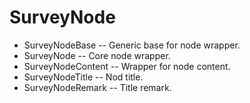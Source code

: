 # SurveyNode

- SurveyNodeBase -- Generic base for node wrapper.
- SurveyNode -- Core node wrapper.
- SurveyNodeContent -- Wrapper for node content.
- SurveyNodeTitle -- Nod title.
- SurveyNodeRemark -- Title remark.
